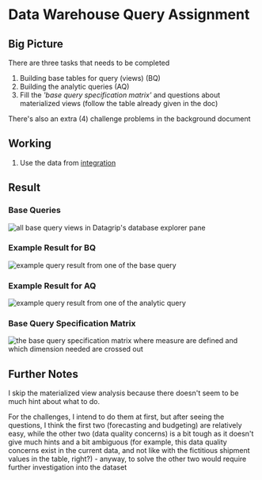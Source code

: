 # Data Warehouse Query Assignment

## Big Picture

There are three tasks that needs to be completed

1. Building base tables for query (views) (BQ)
2. Building the analytic queries (AQ)
3. Fill the *'base query specification matrix'* and questions about materialized views (follow the table already given in the doc)

There's also an extra (4) challenge problems in the background document

## Working

1. Use the data from [integration](../integration)

## Result

### Base Queries

![all base query views in Datagrip's database explorer pane](https://github.com/vioxcd/coursera-dwh-etl-elt/assets/31486724/e7953d36-5cbe-417a-b99d-1ef61abfbe21)

### Example Result for BQ

![example query result from one of the base query](https://github.com/vioxcd/coursera-dwh-etl-elt/assets/31486724/344e5763-a2e8-4a6a-9be7-9578af182b01)

### Example Result for AQ

![example query result from one of the analytic query](https://github.com/vioxcd/coursera-dwh-etl-elt/assets/31486724/0ee724dc-fbaf-4a84-a65d-bbeac9e4ff75)

### Base Query Specification Matrix

![the base query specification matrix where measure are defined and which dimension needed are crossed out](https://github.com/vioxcd/coursera-dwh-etl-elt/assets/31486724/6037cba1-c3de-4106-8f83-670e9e30950e)

## Further Notes

I skip the materialized view analysis because there doesn't seem to be much hint about what to do.

For the challenges, I intend to do them at first, but after seeing the questions, I think the first two (forecasting and budgeting) are relatively easy, while the other two (data quality concerns) is a bit tough as it doesn't give much hints and a bit ambiguous (for example, this data quality concerns exist in the current data, and not like with the fictitious shipment values in the table, right?) - anyway, to solve the other two would require further investigation into the dataset

